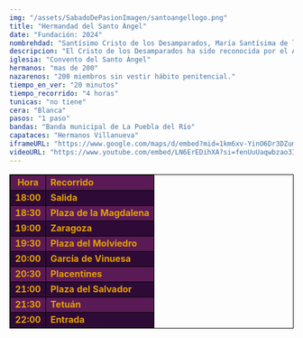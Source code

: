 ```yaml
---
img: "/assets/SabadoDePasionImagen/santoangellogo.png"
title: "Hermandad del Santo Ángel"
date: "Fundación: 2024"
nombrehdad: "Santísimo Cristo de los Desamparados, María Santísima de la Salud, Santo Lignum Crucis, San Juan de la Cruz y Santo Ángel Custodio"
descripcion: "El Cristo de los Desamparados ha sido reconocida por el Arzobispado, por decreto, y se incorpora la nómina de las procesiones de vísperas en Sevilla.La imagen es un magnífico crucificado de Martínez Montañés que recuerda bastante al Cristo de la Clemencia de la Catedral hispalense y que ha llegado a formar parte, incluso, de una exposición organizada en Nueva York."
iglesia: "Convento del Santo Ángel"
hermanos: "mas de 200"
nazarenos: "200 miembros sin vestir hábito penitencial."
tiempo_en_ver: "20 minutos"
tiempo_recorrido: "4 horas"
tunicas: "no tiene"
cera: "Blanca"
pasos: "1 paso"
bandas: "Banda municipal de La Puebla del Río"
capataces: "Hermanos Villanueva"
iframeURL: "https://www.google.com/maps/d/embed?mid=1km6xv-YinO6Dr3DZumH0WecHuhUNpYc&ehbc=2E312F"
videoURL: "https://www.youtube.com/embed/LN6ErEDihXA?si=fenUuUaqwbzao3IR"
---
```


<table class="recorrido" style="width: 100%; border-collapse: collapse; text-align: left; border: 1px solid black;">
  <tbody>
    <tr style="background-color: #5a1a55; color: #e5a000; font-weight: bold;">
      <td style="border: 1px solid black; text-align: center;">Hora</td>
      <td style="border: 1px solid black;">Recorrido</td>
    </tr>
    <tr style="background-color: #2e0b37; color: #e5a000; font-weight: bold;">
      <td style="border: 1px solid black; text-align: center;">18:00</td>
      <td style="border: 1px solid black;">Salida</td>
    </tr>
    <tr style="background-color: #5a1a55; color: #e5a000; font-weight: bold;">
      <td style="border: 1px solid black; text-align: center;">18:30</td>
      <td style="border: 1px solid black;">Plaza de la Magdalena</td>
    </tr>
    <tr style="background-color: #2e0b37; color: #e5a000; font-weight: bold;">
      <td style="border: 1px solid black; text-align: center;">19:00</td>
      <td style="border: 1px solid black;">Zaragoza</td>
    </tr>
    <tr style="background-color: #5a1a55; color: #e5a000; font-weight: bold;">
      <td style="border: 1px solid black; text-align: center;">19:30</td>
      <td style="border: 1px solid black;">Plaza del Molviedro</td>
    </tr>
    <tr style="background-color: #2e0b37; color: #e5a000; font-weight: bold;">
      <td style="border: 1px solid black; text-align: center;">20:00</td>
      <td style="border: 1px solid black;">García de Vinuesa</td>
    </tr>
    <tr style="background-color: #5a1a55; color: #e5a000; font-weight: bold;">
      <td style="border: 1px solid black; text-align: center;">20:30</td>
      <td style="border: 1px solid black;">Placentines</td>
    </tr>
    <tr style="background-color: #2e0b37; color: #e5a000; font-weight: bold;">
      <td style="border: 1px solid black; text-align: center;">21:00</td>
      <td style="border: 1px solid black;">Plaza del Salvador</td>
    </tr>
    <tr style="background-color: #5a1a55; color: #e5a000; font-weight: bold;">
      <td style="border: 1px solid black; text-align: center;">21:30</td>
      <td style="border: 1px solid black;">Tetuán</td>
    </tr>
    <tr style="background-color: #2e0b37; color: #e5a000; font-weight: bold;">
      <td style="border: 1px solid black; text-align: center;">22:00</td>
      <td style="border: 1px solid black;">Entrada</td>
    </tr>
  </tbody>
</table>